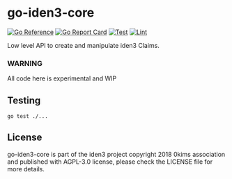 # go-iden3-core

[![Go Reference](https://pkg.go.dev/badge/github.com/iden3/go-iden3-core.svg)](https://pkg.go.dev/github.com/iden3/go-iden3-core)
[![Go Report Card](https://goreportcard.com/badge/github.com/iden3/go-iden3-core)](https://goreportcard.com/report/github.com/iden3/go-iden3-core)
[![Test](https://github.com/iden3/go-iden3-core/actions/workflows/test.yaml/badge.svg)](https://github.com/iden3/go-iden3-core/actions/workflows/test.yaml)
[![Lint](https://github.com/iden3/go-iden3-core/actions/workflows/lint.yaml/badge.svg)](https://github.com/iden3/go-iden3-core/actions/workflows/lint.yaml)

Low level API to create and manipulate iden3 Claims.

### WARNING
All code here is experimental and WIP

## Testing
`go test ./...`

## License
go-iden3-core is part of the iden3 project copyright 2018 0kims association
and published with AGPL-3.0 license, please check the LICENSE file for more details.

